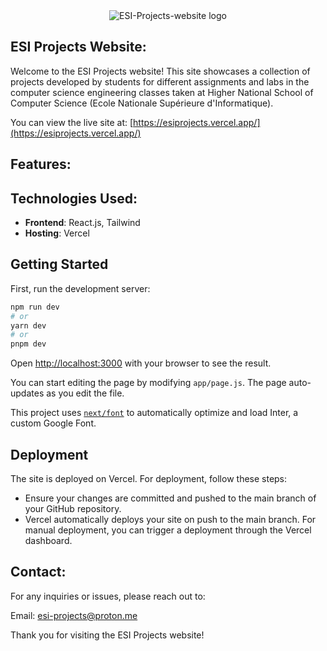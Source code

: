 <div style="text-align: center;">
  <img src="./public/icons/logo.png" alt="ESI-Projects-website logo" style="max-width: 100%; height: auto;">
</div>

## ESI Projects Website:
Welcome to the ESI Projects website! This site showcases a collection of projects developed by students for different assignments and labs in the computer science engineering classes taken at Higher National School of Computer Science (Ecole Nationale Supérieure d'Informatique).

You can view the live site at: [https://esiprojects.vercel.app/](https://esiprojects.vercel.app/)

## Features:

## Technologies Used:

- **Frontend**: React.js, Tailwind
- **Hosting**: Vercel


## Getting Started

First, run the development server:

```bash
npm run dev
# or
yarn dev
# or
pnpm dev
```

Open [http://localhost:3000](http://localhost:3000) with your browser to see the result.

You can start editing the page by modifying `app/page.js`. The page auto-updates as you edit the file.

This project uses [`next/font`](https://nextjs.org/docs/basic-features/font-optimization) to automatically optimize and load Inter, a custom Google Font.

## Deployment

The site is deployed on Vercel. For deployment, follow these steps:
- Ensure your changes are committed and pushed to the main branch of your GitHub repository.
- Vercel automatically deploys your site on push to the main branch. For manual deployment, you can trigger a deployment through the Vercel dashboard.

## Contact:
For any inquiries or issues, please reach out to:

Email:  esi-projects@proton.me


Thank you for visiting the ESI Projects website!
